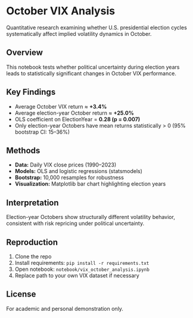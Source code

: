 # October VIX Analysis
Quantitative research examining whether U.S. presidential election cycles systematically affect implied volatility dynamics in October.

## Overview
This notebook tests whether political uncertainty during election years leads to statistically significant changes in October VIX performance.

## Key Findings
- Average October VIX return ≈ **+3.4%**
- Average election-year October return ≈ **+25.0%**
- OLS coefficient on ElectionYear = **0.28 (p = 0.007)**
- Only election-year Octobers have mean returns statistically > 0 (95% bootstrap CI: 15–36%)

## Methods
- **Data:** Daily VIX close prices (1990–2023)
- **Models:** OLS and logistic regressions (statsmodels)
- **Bootstrap:** 10,000 resamples for robustness
- **Visualization:** Matplotlib bar chart highlighting election years

## Interpretation
Election-year Octobers show structurally different volatility behavior, consistent with risk repricing under political uncertainty.

## Reproduction
1. Clone the repo  
2. Install requirements: `pip install -r requirements.txt`  
3. Open notebook: `notebook/vix_october_analysis.ipynb`  
4. Replace path to your own VIX dataset if necessary

## License
For academic and personal demonstration only.
